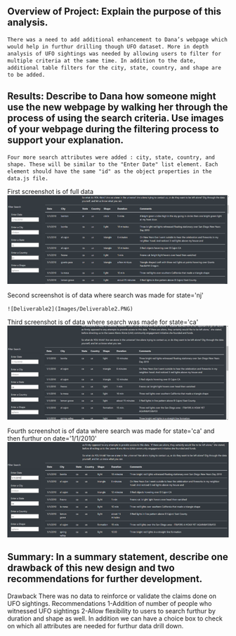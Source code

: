 ## Overview of Project: Explain the purpose of this analysis.
    There was a need to add additional enhancement to Dana’s webpage which would help in furthur drilling though UFO dataset. More in depth analysis of UFO sightings was needed by allowing users to filter for multiple criteria at the same time. In addition to the date, additional table filters for the city, state, country, and shape are to be added.

## Results: Describe to Dana how someone might use the new webpage by walking her through the process of using the search criteria. Use images of your webpage during the filtering process to support your explanation.
    Four more search attributes were added : city, state, country, and shape. These will be similar to the "Enter Date" list element. Each element should have the same "id" as the object properties in the data.js file.
   
  First screenshot is of full data
    ![Deliverable1](Images/Deliverable1.PNG)

  Second screenshot is of data where search was made for state='nj'

    ![Deliverable2](Images/Deliverable2.PNG)

 Third screenshot is of data where search was made for state='ca'
    ![Deliverable3](Images/Deliverable3.PNG)

 Fourth screenshot is of data where search was made for state='ca' and then furthur on date='1/1/2010'
    ![Deliverable4](Images/Deliverable4.PNG)

## Summary: In a summary statement, describe one drawback of this new design and two recommendations for further development.
  Drawback
    There was no data to reinforce or validate the claims done on UFO sightings.
  Recommendations
    1-Addition of number of people who witnessed UFO sightings
    2-Allow flexibility to users to search furthur by duration and shape as well. In addition we can have a choice box to check on which all attributes are needed for furthur data drill down.
